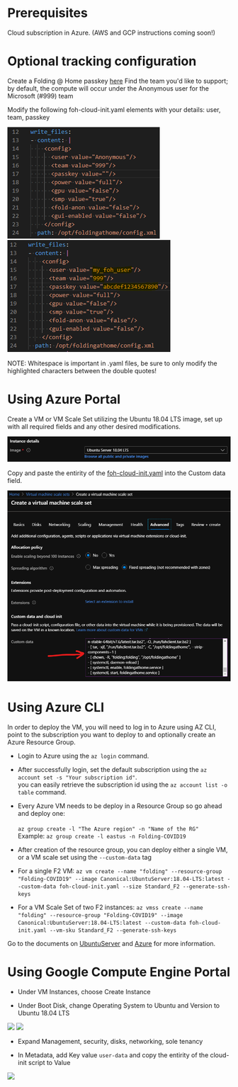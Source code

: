# Prerequisites

Cloud subscription in Azure. (AWS and GCP instructions coming soon!)

# Optional tracking configuration

Create a Folding @ Home passkey [here](https://apps.foldingathome.org/getpasskey)
Find the team you'd like to support; by default, the compute will occur under the Anonymous user for the Microsoft (#999) team

Modify the following foh-cloud-init.yaml elements with your details: user, team, passkey

![](../img/CloudInit/ci_01.png)
![](../img/CloudInit/ci_02.png)

NOTE: Whitespace is important in .yaml files, be sure to only modify the highlighted characters between the double quotes!

# Using Azure Portal

Create a VM or VM Scale Set utilizing the Ubuntu 18.04 LTS image, set up with all required fields and any other desired modifications.

![](../img/CloudInit/ci_03.png)

Copy and paste the entirity of the [foh-cloud-init.yaml](../deploy/cloud-init/foh-cloud-init.yaml) into the Custom data field.

![](../img/CloudInit/ci_04.png)

# Using Azure CLI

In order to deploy the VM, you will need to log in to Azure using AZ CLI, point to the subscription you want to deploy to and optionally create an Azure Resource Group.

* Login to Azure using the ```az login``` command.

* After successfully login, set the default subscription using the ```az account set -s "Your subscription id"```.<br> you can easily retrieve the subscription id using the ```az account list -o table``` command. 

* Every Azure VM needs to be deploy in a Resource Group so go ahead and deploy one: <br>   
```az group create -l "The Azure region" -n "Name of the RG"``` <br>
Example: ```az group create -l eastus -n Folding-COVID19```

* After creation of the resource group, you can deploy either a single VM, or a VM scale set using the ```--custom-data``` tag

* For a single F2 VM:
```az vm create --name "folding" --resource-group "Folding-COVID19" --image Canonical:UbuntuServer:18.04-LTS:latest --custom-data foh-cloud-init.yaml --size Standard_F2 --generate-ssh-keys```

* For a VM Scale Set of two F2 instances:
```az vmss create --name "folding" --resource-group "Folding-COVID19" --image Canonical:UbuntuServer:18.04-LTS:latest --custom-data foh-cloud-init.yaml --vm-sku Standard_F2 --generate-ssh-keys```

Go to the documents on [UbuntuServer](docs/UbuntuServer.md) and [Azure](docs/Azure.md) for more information.

# Using Google Compute Engine Portal

* Under VM Instances, choose Create Instance

* Under Boot Disk, change Operating System to Ubuntu and Version to Ubuntu 18.04 LTS

![](../img/ci_gcp_01.png)
![](../img/ci_gcp_02.png)

* Expand Management, security, disks, networking, sole tenancy

* In Metadata, add Key value ```user-data``` and copy the entirity of the cloud-init script to Value

![](../img/ci_gcp_03.png)